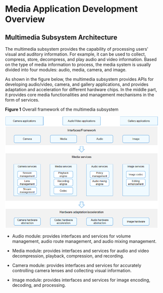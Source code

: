 # Media Application Development Overview

## Multimedia Subsystem Architecture

The multimedia subsystem provides the capability of processing users' visual and auditory information. For example, it can be used to collect, compress, store, decompress, and play audio and video information. Based on the type of media information to process, the media system is usually divided into four modules: audio, media, camera, and image.

As shown in the figure below, the multimedia subsystem provides APIs for developing audio/video, camera, and gallery applications, and provides adaptation and acceleration for different hardware chips. In the middle part, it provides core media functionalities and management mechanisms in the form of services.

**Figure 1** Overall framework of the multimedia subsystem 

![Multimedia subsystem framework](figures/media-system-framework.png)

- Audio module: provides interfaces and services for volume management, audio route management, and audio mixing management.

- Media module: provides interfaces and services for audio and video decompression, playback, compression, and recording.

- Camera module: provides interfaces and services for accurately controlling camera lenses and collecting visual information.

- Image module: provides interfaces and services for image encoding, decoding, and processing.
